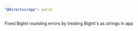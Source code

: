 ```yaml
---
"@directus/app": patch
---
```


Fixed BigInt rounding errors by treating BigInt's as strings in app
